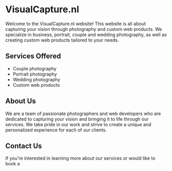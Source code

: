 # VisualCapture.nl

Welcome to the VisualCapture.nl website! This website is all about capturing your vision through photography and custom web products. We specialize in business, portrait, couple and wedding photography, as well as creating custom web products tailored to your needs.

## Services Offered

- Couple photography
- Portrait photography
- Wedding photography
- Custom web products

## About Us

We are a team of passionate photographers and web developers who are dedicated to capturing your vision and bringing it to life through our services. We take pride in our work and strive to create a unique and personalized experience for each of our clients.

## Contact Us

If you're interested in learning more about our services or would like to book a
